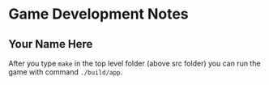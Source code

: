 # Game Development Notes
## Your Name Here

After you type `make` in the top level folder (above src folder) you can run the game with command `./build/app`.



